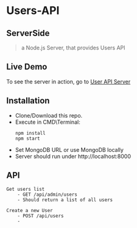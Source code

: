 # Users-API

## ServerSide

> a Node.js Server, that provides Users API

## Live Demo
To see the server in action, go to [User API Server](https://users2.herokuapp.com/)

## Installation

  * Clone/Download this repo.
  * Execute in CMD\Terminal:
    ```
    npm install
    npm start
    ``` 
  * Set MongoDB URL or use MongoDB locally
  * Server should run under http://localhost:8000


## API

```
Get users list
    - GET /api/admin/users
    - Should return a list of all users
```


```
Create a new User
    - POST /api/users
    - 
```
